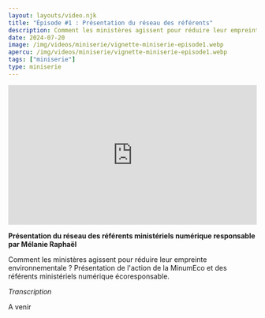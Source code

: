 ```yaml
---
layout: layouts/video.njk
title: "Épisode #1 : Présentation du réseau des référents"
description: Comment les ministères agissent pour réduire leur empreinte environnementale ? Présentation de l'action de la MinumEco et des référents ministériels numérique écoresponsable.
date: 2024-07-20
image: /img/videos/miniserie/vignette-miniserie-episode1.webp
apercu: /img/videos/miniserie/vignette-miniserie-episode1.webp
tags: ["miniserie"]
type: miniserie
---
```

<!-- intégraton vidéo dailymotion de la chaine de la DINUM -->

<div style="position:relative;padding-bottom:56.25%;height:0;overflow:hidden;"> <iframe style="width:100%;height:100%;position:absolute;left:0px;top:0px;overflow:hidden" frameborder="0" type="text/html" src="https://www.dailymotion.com/embed/video/x92eo5e" width="100%" height="100%" allowfullscreen title="Dailymotion Video Player" > </iframe> </div>

<!-- légende de la vidéo-->

**Présentation du réseau des référents ministériels numérique responsable par Mélanie Raphaël**

<!-- description-->

Comment les ministères agissent pour réduire leur empreinte environnementale ? Présentation de l'action de la MinumEco et des référents ministériels numérique écoresponsable.

<!-- transcription-->

*Transcription*

A venir

